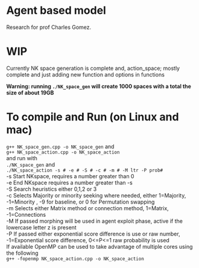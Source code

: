 # Agent based model

Research for prof Charles Gomez.

# WIP

Currently NK space generation is complete and,
action_space; mostly complete and just adding new function and options in functions

**Warning: running `./NK_space_gen` will create 1000 spaces with a total the size of about 19GB**
# To compile and Run (on Linux and mac)

`g++ NK_space_gen.cpp -o NK_space_gen` and<br /> 
`g++ NK_space_action.cpp -o NK_space_action`<br />
and run with <br />
`./NK_space_gen` and<br />
`./NK_space_action -s # -e # -S # -c # -m # -M ltr -P prob# `<br />
-s Start NKspace, requires a number greater than 0 <br />
-e End NKspace requires a number greater than -s <br />
-S Search heuristics either 0,1,2 or 3 <br />
-c Selects Majority or minority seeking where needed, either 1=Majority, -1=Minority , -9 for baseline, or 0 for Permutation swapping <br />
-m Selects either Matrix method or connection method, 1=Matrix, -1=Connections <br />
-M If passed morphing will be used in agent exploit phase, active if the lowercase letter z is present <br />
-P If passed either exponential score difference is use or raw number, -1=Exponential score difference, 0<=P<=1 raw probability is used <br />
If available OpenMP can be used to take advantage of multiple cores using the following <br /> 
`g++ -fopenmp NK_space_action.cpp -o NK_space_action`